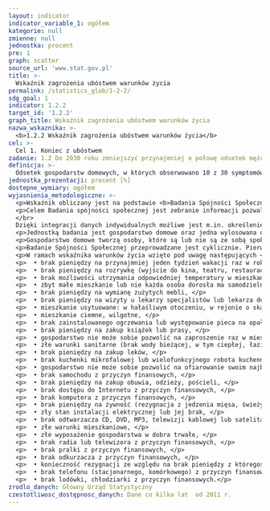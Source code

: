 ```yaml
---
layout: indicator
indicator_variable_1: ogółem
kategorie: null
zmienne: null
jednostka: procent
pre: 1
graph: scatter
source_url: 'www.stat.gov.pl'
title: >-
  Wskaźnik zagrożenia ubóstwem warunków życia
permalink: /statistics_glob/1-2-2/
sdg_goal: 1
indicator: 1.2.2
target_id: '1.2.2'
graph_title: Wskaźnik zagrożenia ubóstwem warunków życia
nazwa_wskaznika: >-
  <b>1.2.2 Wskaźnik zagrożenia ubóstwem warunków życia</b>
cel: >-
  Cel 1. Koniec z ubóstwem
zadanie: 1.2 Do 2030 roku zmniejszyć przynajmniej o połowę odsetek mężczyzn, kobiet i dzieci, cierpiących z powodu ubóstwa, we wszystkich jego wymiarach określonych zgodnie z krajowymi definicjami
definicja: >-
  Odsetek gospodarstw domowych, w których obserwowano 10 z 30 symptomów złych warunków życia. Wśród przejawów złych warunków życia rozpatruje się m.in. brak możliwości zaspokojenia różnego typu potrzeb konsumpcyjnych, jakość mieszkania oraz poziom wyposażenia w dobra trwałego użytku.
jednostka_prezentacji: procent [%]
dostepne_wymiary: ogółem
wyjasnienia_metodologiczne: >-
  <p>Wskaźnik obliczany jest na podstawie <b>Badania Spójności Społecznej</b>.</p>
  <p>Celem Badania spójności społecznej jest zebranie informacji pozwalających na dokonanie wszechstronnych ocen jakości życia, rozumianej jako kategoria wielowymiarowa (uwzględniająca aspekty ekonomiczne i społeczne) i ocenianej przez pryzmat zarówno wskaźników obiektywnych, jak i subiektywnych.
  </br>
  Dzięki integracji danych indywidualnych możliwe jest m.in. określenie w jakich grupach społeczeństwa występuje kumulacja korzystnych, bądź niekorzystnych aspektów jakości życia, jakie czynniki warunkują te sytuacje, a także jakie relacje zachodzą pomiędzy poszczególnymi wymiarami jakości życia. Szeroki zakres zbieranych informacji pozwala m.in. na kompleksową ocenę zróżnicowania poziomu i stylu życia oraz wielowymiarową analizę ubóstwa, wykluczenia społecznego, kapitału społecznego oraz subiektywnego dobrobytu.</p>
  <p>Jednostką badania jest gospodarstwo domowe oraz jedna wylosowana osoba w gospodarstwie, w wieku co najmniej 16 lat.</p>
  <p>Gospodarstwo domowe tworzą osoby, które są lub nie są ze sobą spokrewnione, mieszkają razem i wspólnie utrzymują się (gospodarstwo domowe wieloosobowe). Gospodarstwo domowe może również tworzyć jedna osoba, która utrzymuje się samodzielnie, bez względu na to, czy mieszka sama, czy z innymi osobami (gospodarstwo domowe jednoosobowe).</p>
  <p>Badanie Spójności Społecznej przeprowadzane jest cyklicznie. Pierwsze badanie zostało przeprowadzone w 2011 r., kolejne - w 2015 r.</p>
  <p>W ramach wskaźnika warunków życia wzięto pod uwagę następujących <b>30 przejawów złych warunków życia</b>: </p>
  <p>  • brak pieniędzy na przynajmniej jeden tydzień wakacji raz w roku, </p>
  <p>  • brak pieniędzy na rozrywkę (wyjście do kina, teatru, restauracji, na koncert itp.), </p>
  <p>  • brak możliwości utrzymania odpowiedniej temperatury w mieszkaniu (niewystarczająco ciepłe w zimie, niewystarczająco chłodne w lecie), </p>
  <p>  • zbyt małe mieszkanie lub nie każda osoba dorosła ma samodzielny pokój (lub wydzielone w mieszkaniu swoje stałe miejsce do odpoczynku, nauki i pracy), </p>
  <p>  • brak pieniędzy na wymianę zużytych mebli, </p>
  <p>  • brak pieniędzy na wizyty u lekarzy specjalistów lub lekarza dentysty, </p>
  <p>  • mieszkanie usytuowane: w hałaśliwym otoczeniu, w rejonie o skażonym środowisku naturalnym, </P>
  <p>  • mieszkanie ciemne, wilgotne, </p>
  <p>  • brak zainstalowanego ogrzewania lub występowanie pieca na opał (na węgiel, drewno, trociny), </p>
  <p>  • brak pieniędzy na zakup książek lub prasy, </p>
  <p>  • gospodarstwo nie może sobie pozwolić na zaproszenie raz w miesiącu swojej rodziny lub przyjaciół na obiad, kolację lub inny poczęstunek, </p>
  <p>  • złe warunki sanitarne (brak wody bieżącej, w tym ciepłej, łazienki, toalety), </p>
  <p>  • brak pieniędzy na zakup leków, </p>
  <p>  • brak kuchenki mikrofalowej lub wielofunkcyjnego robota kuchennego, </p>
  <p>  • gospodarstwo nie może sobie pozwolić na ofiarowanie swoim najbliższym prezentów przynajmniej raz w roku, </p>
  <p>  • brak samochodu z przyczyn finansowych, </p>
  <p>  • brak pieniędzy na zakup obuwia, odzieży, pościeli, </p>
  <p>  • brak dostępu do Internetu z przyczyn finansowych, </p>
  <p>  • brak komputera z przyczyn finansowych, </p>
  <p>  • brak pieniędzy na żywność (rezygnacja z jedzenia mięsa, świeżych owoców, warzyw), </p>
  <p>  • zły stan instalacji elektrycznej lub jej brak, </p>
  <p>  • brak odtwarzacza CD, DVD, MP3, telewizji kablowej lub satelitarnej z przyczyn finansowych, </p>
  <p>  • złe warunki mieszkaniowe, </p>
  <p>  • złe wyposażenie gospodarstwa w dobra trwałe, </p>
  <p>  • brak radia lub telewizora z przyczyn finansowych, </p>
  <p>  • brak pralki z przyczyn finansowych, </p>
  <p>  • brak odkurzacza z przyczyn finansowych, </p>
  <p>  • konieczność rezygnacji ze względu na brak pieniędzy z któregoś z podstawowych posiłków (śniadania, obiadu lub kolacji), </p>
  <p>  • brak telefonu (stacjonarnego, komórkowego) z przyczyn finansowych, </p>
  <p>  • brak lodówki, chłodziarki z przyczyn finansowych.</p>
zrodlo_danych: Główny Urząd Statystyczny
czestotliwosc_dostępnosc_danych: Dane co kilka lat  od 2011 r.
---
```

